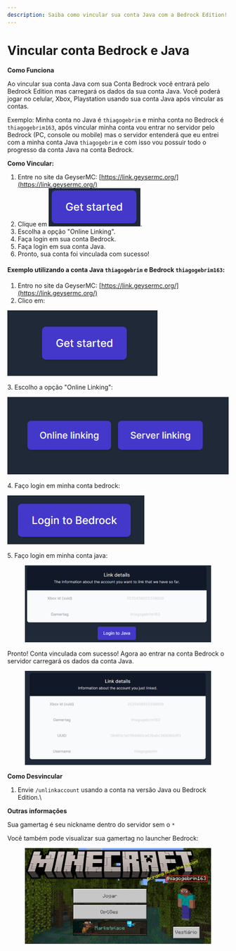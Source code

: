 ```yaml
---
description: Saiba como vincular sua conta Java com a Bedrock Edition!
---
```


# Vincular conta Bedrock e Java

**Como Funciona**[**​**](https://wiki.armamc.com/#como-funciona)

Ao vincular sua conta Java com sua Conta Bedrock você entrará pelo Bedrock Edition mas carregará os dados da sua conta Java. Você poderá jogar no celular, Xbox, Playstation usando sua conta Java após vincular as contas.

Exemplo: Minha conta no Java é `thiagogebrim` e minha conta no Bedrock é `thiagogebrim163`, após vincular minha conta vou entrar no servidor pelo Bedrock (PC, console ou mobile) mas o servidor entenderá que eu entrei com a minha conta Java `thiagogebrim` e com isso vou possuir todo o progresso da conta Java na conta Bedrock.

**Como Vincular:**[**​**](https://wiki.armamc.com/#como-vincular)

1. Entre no site da GeyserMC: [https://link.geysermc.org/](https://link.geysermc.org/)
2. Clique em <img src="../../.gitbook/assets/image (7).png" alt="" data-size="line">.
3. Escolha a opção "Online Linking".
4. Faça login em sua conta Bedrock.
5. Faça login em sua conta Java.
6. Pronto, sua conta foi vinculada com sucesso!

#### Exemplo utilizando a conta Java `thiagogebrim` e Bedrock `thiagogebrim163`:

1. Entro no site da GeyserMC: [https://link.geysermc.org/](https://link.geysermc.org/)
2. Clico em:

![](<../../.gitbook/assets/image (1).png>)

3\.  Escolho a opção "Online Linking":

&#x20;![](<../../.gitbook/assets/image (2).png>)

4\.  Faço login em minha conta bedrock:

![](<../../.gitbook/assets/image (3).png>)

5\.  Faço login em minha conta java:

<figure><img src="../../.gitbook/assets/image (4).png" alt=""><figcaption></figcaption></figure>

Pronto! Conta vinculada com sucesso! Agora ao entrar na conta Bedrock o servidor carregará os dados da conta Java.

<figure><img src="../../.gitbook/assets/image (8).png" alt=""><figcaption></figcaption></figure>

**Como Desvincular**[**​**](https://wiki.armamc.com/#como-desvincular)

1. Envie `/unlinkaccount` usando a conta na versão Java ou Bedrock Edition.\


**Outras informações**[**​**](https://wiki.armamc.com/#outras-informa%C3%A7%C3%B5es)

Sua gamertag é seu nickname dentro do servidor sem o `*`

Você também pode visualizar sua gamertag no launcher Bedrock:

<figure><img src="../../.gitbook/assets/image (5).png" alt=""><figcaption></figcaption></figure>
